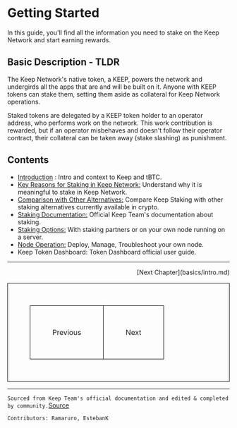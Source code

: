 


# Getting Started
In this guide, you'll find all the information you need to stake on the Keep Network and start earning rewards.

## Basic Description - TLDR
The Keep Network's native token, a KEEP, powers the network and undergirds all the apps that are and will be built on it. Anyone with KEEP tokens can stake them, setting them aside as collateral for Keep Network operations.

Staked tokens are delegated by a KEEP token holder to an operator address, who performs work on the network. This work contribution is rewarded, but if an operator misbehaves and doesn't follow their operator contract, their collateral can be taken away (stake slashing) as punishment.


## Contents

- [Introduction](basics/intro.md) : Intro and context to Keep and tBTC.
- [Key Reasons for Staking in Keep Network:](Reasons/reasons.md) Understand why it is meaningful to stake in Keep Network.
- [Comparison with Other Alternatives:](comparison/comparesimilar.md) Compare Keep Staking with other staking alternatives currently available in crypto.
- [Staking Documentation:](stakingdoc/keep101.md) Official Keep Team's documentation about staking. 
- [Staking Options:](stakingdoc/stakingoptions.md) With staking partners or on your own node running on a server.
- [Node Operation:](Node-Operation/intro-operation.md) Deploy, Manage, Troubleshoot your own node.
- Keep Token Dashboard: Token Dashboard official user guide.








---
<p align="right">
  [Next Chapter](basics/intro.md)
</p>


<html>
<head>
<style>
table, th, td {
  border: 1px solid black;
  padding: 50px;
}
table {
  border-spacing: 15px;
}
</style>
</head>
<body>

<table style="width:100%"> 
  <tr>
    <td>Previous</td>
    <td>Next</td>
  </tr>
  
</table>
</body>
</html>

---
`Sourced from Keep Team's official documentation and edited & completed by community.`[Source](https://keep-network.gitbook.io/staking-documentation/)

`Contributors: Ramaruro, EstebanK`
